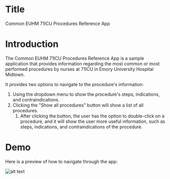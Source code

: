 # Title
Common EUHM 71ICU Procedures Reference App

# Introduction
The Common EUHM 71ICU Procedures Reference App is a sample application that provides information regarding the most common or most performed procedures by nurses at 71ICU in Emory University Hospital Midtown. 

It provides two options to navigate to the procedure's information:

1. Using the dropdown menu to show the procedure's steps, indications, and contraindications. 
2. Clicking the "Show all procedures" button will show a list of all procedures.
    1. After clicking the button, the user has the option to double-click on a procedure, and it will show the user more useful information, such as steps, indications, and contraindications of the procedure. 

# Demo
Here is a preview of how to navigate through the app:

![alt text](/Users/josefianmaribachiller/Development/Code/Phase_1/Phase-1-Project/Demo-gif.gif)

